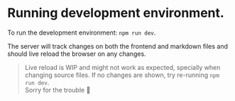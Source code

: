 # Running development environment.

To run the development environment: `npm run dev`.

The server will track changes on both the frontend and markdown files and should live reload the browser on any changes.

> Live reload is WIP and might not work as expected, specially when changing source files. If no changes are shown, try re-running `npm run dev`.  
> Sorry for the trouble 🙏
